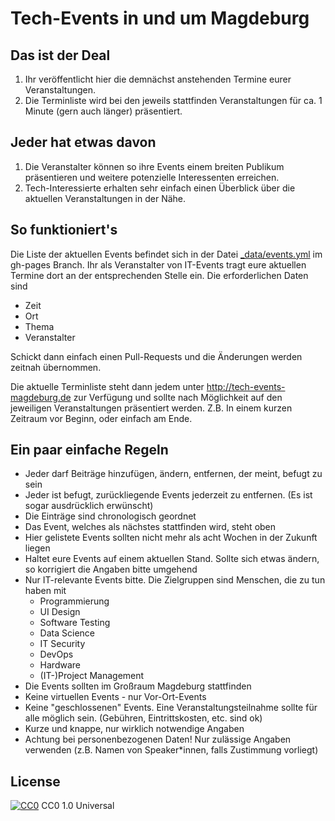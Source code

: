 # Tech-Events in und um Magdeburg

## Das ist der Deal
1. Ihr veröffentlicht hier die demnächst anstehenden Termine eurer Veranstaltungen.
2. Die Terminliste wird bei den jeweils stattfinden Veranstaltungen für ca. 1 Minute (gern auch länger) präsentiert.

## Jeder hat etwas davon
1. Die Veranstalter können so ihre Events einem breiten Publikum präsentieren und weitere potenzielle Interessenten erreichen.
2. Tech-Interessierte erhalten sehr einfach einen Überblick über die aktuellen Veranstaltungen in der Nähe.

## So funktioniert's
Die Liste der aktuellen Events befindet sich in der Datei [_data/events.yml](https://github.com/JensWinter/tech-events-magdeburg/blob/gh-pages/_data/events.yml) im gh-pages Branch. Ihr als Veranstalter von IT-Events tragt eure aktuellen Termine dort an der entsprechenden Stelle ein. Die erforderlichen Daten sind
- Zeit
- Ort
- Thema
- Veranstalter

Schickt dann einfach einen Pull-Requests und die Änderungen werden zeitnah übernommen.

Die aktuelle Terminliste steht dann jedem unter http://tech-events-magdeburg.de zur Verfügung und sollte nach Möglichkeit auf den jeweiligen Veranstaltungen präsentiert werden. Z.B. In einem kurzen Zeitraum vor Beginn, oder einfach am Ende.

## Ein paar einfache Regeln

- Jeder darf Beiträge hinzufügen, ändern, entfernen, der meint, befugt zu sein
- Jeder ist befugt, zurückliegende Events jederzeit zu entfernen. (Es ist sogar ausdrücklich erwünscht)
- Die Einträge sind chronologisch geordnet
- Das Event, welches als nächstes stattfinden wird, steht oben
- Hier gelistete Events sollten nicht mehr als acht Wochen in der Zukunft liegen
- Haltet eure Events auf einem aktuellen Stand. Sollte sich etwas ändern, so korrigiert die Angaben bitte umgehend
- Nur IT-relevante Events bitte. Die Zielgruppen sind Menschen, die zu tun haben mit
   - Programmierung
   - UI Design
   - Software Testing
   - Data Science
   - IT Security
   - DevOps
   - Hardware
   - (IT-)Project Management
- Die Events sollten im Großraum Magdeburg stattfinden
- Keine virtuellen Events - nur Vor-Ort-Events
- Keine "geschlossenen" Events. Eine Veranstaltungsteilnahme sollte für alle möglich sein. (Gebühren, Eintrittskosten, etc. sind ok)
- Kurze und knappe, nur wirklich notwendige Angaben
- Achtung bei personenbezogenen Daten! Nur zulässige Angaben verwenden (z.B. Namen von Speaker*innen, falls Zustimmung vorliegt)

## License
[![CC0](http://mirrors.creativecommons.org/presskit/buttons/88x31/svg/cc-zero.svg)](https://creativecommons.org/publicdomain/zero/1.0/) CC0 1.0 Universal